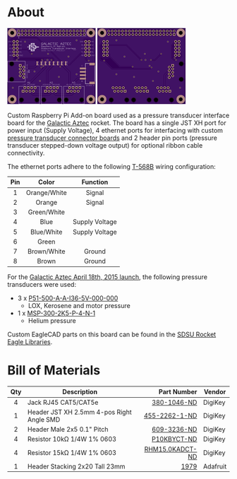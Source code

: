 # About
[![OSHPark PCB Top Thumbnail](artwork/thumb_top.png?raw=true)](artwork/top.png?raw=true)
[![OSHPark PCB Bottom Thumbnail](artwork/thumb_bottom.png?raw=true)](artwork/bottom.png?raw=true)

Custom Raspberry Pi Add-on board used as a pressure transducer interface board for the [Galactic Aztec] rocket. The board has a single JST XH port for power input (Supply Voltage), 4 ethernet ports for interfacing with custom [pressure transducer connector boards] and 2 header pin ports (pressure transducer stepped-down voltage output) for optional ribbon cable connectivity.

The ethernet ports adhere to the following [T-568B] wiring configuration:

| Pin | Color        | Function       |
|:---:|:------------:|:--------------:|
| 1   | Orange/White | Signal         |
| 2   | Orange       | Signal         |
| 3   | Green/White  |                |
| 4   | Blue         | Supply Voltage |
| 5   | Blue/White   | Supply Voltage |
| 6   | Green        |                |
| 7   | Brown/White  | Ground         |
| 8   | Brown        | Ground         |

For the [Galactic Aztec April 18th, 2015 launch], the following pressure transducers were used:
* 3 x [P51-500-A-A-I36-5V-000-000]
  * LOX, Kerosene and motor pressure
* 1 x [MSP-300-2K5-P-4-N-1]
  * Helium pressure

Custom EagleCAD parts on this board can be found in the [SDSU Rocket Eagle Libraries].

# Bill of Materials
| Qty | Description                               | Part Number       | Vendor   |
|:---:|-------------------------------------------|------------------:|----------|
| 4   | Jack RJ45 CAT5/CAT5e                      | [380-1046-ND]     | DigiKey  |
| 1   | Header JST XH 2.5mm 4-pos Right Angle SMD | [455-2262-1-ND]   | DigiKey  |
| 2   | Header Male 2x5 0.1" Pitch                | [609-3236-ND]     | DigiKey  |
| 4   | Resistor 10kΩ 1/4W 1% 0603                | [P10KBYCT-ND]     | DigiKey  |
| 4   | Resistor 15kΩ 1/4W 1% 0603                | [RHM15.0KADCT-ND] | DigiKey  |
| 1   | Header Stacking 2x20 Tall 23mm            | [1979]            | Adafruit |


[Galactic Aztec]: http://rocket.sdsu.edu/rockets
[pressure transducer connector boards]: https://github.com/twyatt/galactic-aztec-pressure-transducer-connector
[T-568B]: https://en.wikipedia.org/wiki/TIA/EIA-568#Wiring
[Galactic Aztec April 18th, 2015 launch]: https://github.com/twyatt/galactic-aztec-launch-data
[P51-500-A-A-I36-5V-000-000]: http://www.ssi-sensors.com/pdfs/Pressure%20Sensors/P51/PS-AN2_FAMILY%20PRODUCT%20OVERVIEW.pdf
[MSP-300-2K5-P-4-N-1]: http://www.mouser.com/ds/2/418/MSP300-710393.pdf
[SDSU Rocket Eagle Libraries]: https://github.com/twyatt/SDSURocket-Eagle-Libraries
[380-1046-ND]: http://www.digikey.com/product-detail/en/SS-7188-NF/380-1046-ND/388308
[455-2262-1-ND]: http://www.digikey.com/product-detail/en/S4B-XH-SM4-TB(LF)(SN)/455-2262-1-ND/1651060
[609-3236-ND]: http://www.digikey.com/product-detail/en/67997-210HLF/609-3236-ND/1878541
[P10KBYCT-ND]: http://www.digikey.com/product-detail/en/ERJ-PA3F1002V/P10KBYCT-ND/5036115
[RHM15.0KADCT-ND]: http://www.digikey.com/product-detail/en/ESR03EZPF1502/RHM15.0KADCT-ND/1983758
[1979]: https://www.adafruit.com/product/1979